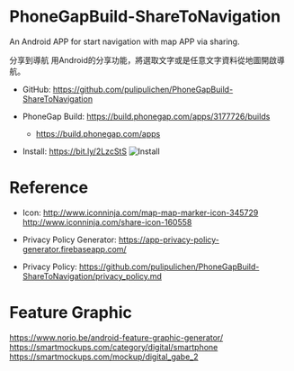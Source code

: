 # PhoneGapBuild-ShareToNavigation
An Android APP for start navigation with map APP via sharing.

分享到導航
用Android的分享功能，將選取文字或是任意文字資料從地圖開啟導航。

- GitHub: https://github.com/pulipulichen/PhoneGapBuild-ShareToNavigation
- PhoneGap Build: https://build.phonegap.com/apps/3177726/builds
    * https://build.phonegap.com/apps

- Install: https://bit.ly/2LzcStS
![Install](https://chart.googleapis.com/chart?chs=116x116&cht=qr&chl=https://build.phonegap.com/apps/3177726/install/iFakdKmZroQbPbyhri9g&chld=L|1&choe=UTF-8)

# Reference
- Icon: http://www.iconninja.com/map-map-marker-icon-345729
http://www.iconninja.com/share-icon-160558

- Privacy Policy Generator: https://app-privacy-policy-generator.firebaseapp.com/
- Privacy Policy: https://github.com/pulipulichen/PhoneGapBuild-ShareToNavigation/privacy_policy.md

# Feature Graphic

https://www.norio.be/android-feature-graphic-generator/
https://smartmockups.com/category/digital/smartphone
https://smartmockups.com/mockup/digital_gabe_2
